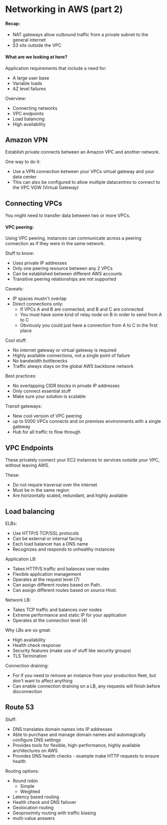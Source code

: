 # Networking in AWS (part 2)

#### Recap:
- NAT gateways allow outbound traffic from a private subnet to the general internet
- S3 sits outside the VPC

#### What are we looking at here?

Application requirements that include a need for:
- A large user base
- Variable loads
- AZ level failures

Overview:
- Connecting networks
- VPC endpoints
- Load balancing
- High availability

## Amazon VPN

Establish private connects between an Amazon VPC and another network.

One way to do it:
- Use a VPN connection between your VPCs virtual gateway and your data center
- This can also be configured to allow multiple datacentres to connect to the VPC VGW (Virtual Gateway)

## Connecting VPCs

You might need to transfer data between two or more VPCs.

#### VPC peering:

Using VPC peering, instances can communicate across a peering connection as if they were in the same network.

Stuff to know:
- Uses private IP addresses
- Only one peering resource between any 2 VPCs
- Can be established between different AWS accounts
- Transitive peering relationships are not supported

Caveats:
- IP spaces mustn't overlap
- Direct connections only:
  - If VPCs A and B are connected, and B and C are connected
  - You must have some kind of relay node on B in order to send from A to C
  - Obviously you could just have a connection from A to C in the first place

Cool stuff:
- No internet gateway or virtual gateway is required
- Highly available connections, not a single point of failure
- No bandwidth bottlenecks
- Traffic always stays on the global AWS backbone network

Best practices:
- No overlapping CIDR blocks in private IP addresses
- Only connect essential stuff
- Make sure your solution is scalable

Transit gateways:
- New cool version of VPC peering
- up to 5000 VPCs connects and on premises environments with a single gateway
- Hub for all traffic to flow through

## VPC Endpoints

These privately connect your EC2 instances to services outside your VPC, without leaving AWS.

These:
- Do not require traversal over the internet
- Must be in the same region
- Are horizontally scaled, redundant, and highly available

## Load balancing

ELBs:
- Use HTTP/S TCP/SSL protocols
- Can be external or internal facing
- Each load balancer has a DNS name
- Recognizes and responds to unhealthy instances

Application LB:
- Takes HTTP/S traffic and balances over nodes
- Flexible application management
- Operates at the request level (7)
- Can assign different routes based on Path.
- Can assign different routes based on source Host.

Network LB:
- Takes TCP traffic and balances over nodes
- Extreme performance and static IP for your application
- Operates at the connection level (4)

Why LBs are so great:
- High availability
- Health check response
- Security features (make use of stuff like security groups)
- TLS Termination

Connection draining:
- For if you need to remove an instance from your production fleet, but don't want to affect anything
- Can enable connection draining on a LB, any requests will finish before disconnection

## Route 53

Stuff:
- DNS translates domain names into IP addresses
- Able to purchase and manage domain names and automagically configure DNS settings
- Provides tools for flexible, high-performance, highly available architectures on AWS
- Provides DNS health checks - example make HTTP requests to ensure health

Routing options:
- Round robin
  - Simple
  - Weighted
- Latency based routing
- Health check and DNS failover
- Geolocation routing
- Geoproximity routing with traffic biasing
- multi-value answers



